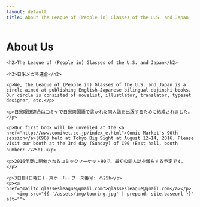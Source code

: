 ```yaml
---
layout: default
title: About The League of (People in) Glasses of the U.S. and Japan
---
```


<div class="post">
    <h1 class="pageTitle">About Us</h1>

	<h2>The League of (People in) Glasses of the U.S. and Japan</h2>

	<h2>日米メガネ連合</h2>

	<p>We, the League of (People in) Glasses of the U.S. and Japan is a circle aimed at publishing English–Japanese bilingual dojinshi-books. Our circle is consisted of novelist, illustlator, translator, typeset designer, etc.</p>
	
	<p>日米眼鏡連合はコミケで日米両国語で書かれた同人誌を出版するために結成されました。</p>
	
	<p>Our first book will be unveiled at the <a href="http://www.comiket.co.jp/index_e.html">Comic Market's 90th session</a>(C90) held at Tokyo Big Sight at August 12–14, 2016. Please visit our booth at the 3rd day (Sunday) of C90 (East hall, booth number: ハ25b).</p>

	<p>2016年夏に開催されるコミックマーケット90で、最初の同人誌を頒布する予定です。</p>
	
	<p>3日目(日曜日)・東ホール・ブース番号: ハ25b</p>
	<p><a href="mailto:glassesleague@gmail.com">glassesleague@gmail.com</a></p>
		<img src="{{ '/assets/img/touring.jpg' | prepend: site.baseurl }}" alt=""> 

</div>
